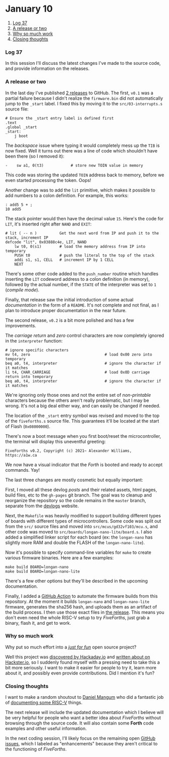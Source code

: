 # January 10

1. [Log 37](#log-37)
2. [A release or two](#a-release-or-two)
3. [Why so much work](#why-so-much-work)
4. [Closing thoughts](#closing-thoughts)

### Log 37

In this session I'll discuss the latest changes I've made to the source code, and provide information on the releases.

### A release or two

In the last day I've published [2 releases](https://github.com/aw/fiveforths/releases) to GitHub. The first, `v0.1` was a partial failure because I didn't realize the `firmware.bin` did not automatically jump to the `_start` label. I fixed this by moving it to the `src/03-interrupts.s` source file:

```
# Ensure the _start entry label is defined first
.text
.global _start
_start:
    j boot
```

The _backspace_ issue where typing it would completely mess up the `TIB` is now fixed. Well it turns out there was a line of code which shouldn't have been there (so I removed it):

```
-    sw a1, 0(t3)            # store new TOIN value in memory
```

This code was storing the updated `TOIN` address back to memory, before we even started processing the token. Oops!

Another change was to add the `lit` primitive, which makes it possible to add numbers to a colon definition. For example, this works:

```
: add5 5 + ;
10 add5
```

The stack pointer would then have the decimal value `15`. Here's the code for `LIT`, it's inserted right after `NAND` and `EXIT`:

```
# lit ( -- n )          Get the next word from IP and push it to the stack, increment IP
defcode "lit", 0x03888c4e, LIT, NAND
    lw t0, 0(s1)        # load the memory address from IP into temporary
    PUSH t0             # push the literal to the top of the stack
    addi s1, s1, CELL   # increment IP by 1 CELL
    NEXT
```

There's some other code added to the `push_number` routine which handles inserting the `LIT` codeword address to a colon definition (in memory), followed by the actual number, if the `STATE` of the interpreter was set to `1` (_compile mode_).

Finally, that release saw the initial introduction of some actual _documentation_ in the form of a `README`. It's not complete and not final, as I plan to introduce proper documentation in the near future.

The second release, `v0.2` is a bit more polished and has a few improvements.

The _carriage return_ and _zero_ control characters are now completely ignored in the `interpreter` function:

```
# ignore specific characters
mv t4, zero                                 # load 0x00 zero into temporary
beq a0, t4, interpreter                     # ignore the character if it matches
li t4, CHAR_CARRIAGE                        # load 0x0D carriage return into temporary
beq a0, t4, interpreter                     # ignore the character if it matches
```

We're ignoring only those ones and not the entire set of _non-printable_ characters because the others aren't really problematic, but I may be wrong. It's not a big deal either way, and can easily be changed if needed.

The location of the `_start` entry symbol was revised and moved to the top of the `fiveforths.s` source file. This guarantees it'll be located at the start of Flash (`0x08000000`).

There's now a boot message when you first boot/reset the microcontroller, the terminal will display this uneventful greeting:

```
FiveForths v0.2, Copyright (c) 2021~ Alexander Williams, https://a1w.ca

```

We now have a visual indicator that the _Forth_ is booted and ready to accept commands. Yay!

The last three changes are mostly cosmetic but equally important:

First, I moved all these devlog _posts_ and their related assets, html pages, build files, etc to the `gh-pages` git branch. The goal was to cleanup and reorganize the repository so the code remains in the `master` branch, separate from the [devlogs](https://fiveforths.github.io) website.

Next, the `Makefile` was heavily modified to support building different types of boards with different types of microcontrollers. Some code was split out from the `src/` source files and moved into `src/mcus/gd32vf103/mcu.s`, and other code was moved to `src/boards/longan-nano-lite/board.s`. I also added a simplified linker script for each board (ex: the `longan-nano` has slightly more RAM and double the FLASH of the `longan-nano-lite`).

Now it's possible to specify command-line variables for `make` to create various firmware binaries. Here are a few examples:

```
make build BOARD=longan-nano
make build BOARD=longan-nano-lite
```

There's a few other options but they'll be described in the upcoming documentation.

Finally, I added a [GitHub Action](https://docs.github.com/en/actions) to automate the firmware builds from this repository. At the moment it builds `longan-nano` and `longan-nano-lite` firmware, generates the sha256 hash, and uploads them as an artifact of the build process. I then use those exact files in [the release](https://github.com/aw/fiveforths/releases/tag/v0.2). This means you don't even need the whole RISC-V setup to try _FiveForths_, just grab a binary, flash it, and get to work.

### Why so much work

Why put so much effort into a _[just for fun](https://justforfunnoreally.dev/)_ open source project?

Well this project was [discovered by Hackaday.io](https://hackaday.com/2023/01/08/forth-cracks-risc-v) and [written about on Hackster.io](https://www.hackster.io/news/alexander-williams-fiveforths-is-a-hand-written-risc-v-assembly-forth-for-microcontrollers-573b5f0ed9f8), so I suddenly found myself with a pressing need to take this a bit more seriously. I want to make it easier for people to try it, learn more about it, and possibly even provide contributions. Did I mention it's fun?

### Closing thoughts

I want to make a random shoutout to [Daniel Mangum](https://github.com/hasheddan) who did a fantastic job of [documenting some RISC-V](https://danielmangum.com/categories/risc-v-bytes/) things.

The next release will include the updated documentation which I believe will be very helpful for people who want a better idea about _FiveForths_ without browsing through the source code. It will also contain some **Forth** code examples and other useful information.

In the next coding session, I'll likely focus on the remaining open [GitHub issues](https://github.com/aw/fiveforths/issues), which I labeled as "enhancements" because they aren't critical to the functioning of _FiveForths_.
